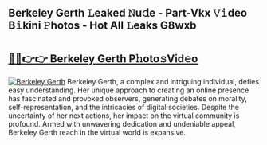 ## Berkeley Gerth 𝙻eaked 𝙽u𝚍e - Part-Vkx 𝚅𝚒deo B𝚒kini 𝙿hotos - Hot All 𝙻eaks G8wxb

# <h2><a href="http://ld0urv9.urlbe.top/?page=Berkeley+Gerth">🔗🔗👉👉 Berkeley Gerth P𝚑oto𝚜Vid𝚎o</a></h2>

[![Berkeley Gerth](https://i.imgur.com/eBuTRDB.gif)](http://ld0urv9.urlbe.top/?page=Berkeley+Gerth)
Berkeley Gerth, a complex and intriguing individual, defies easy understanding. Her unique approach to creating an online presence has fascinated and provoked observers, generating debates on morality, self-representation, and the intricacies of digital societies. Despite the uncertainty of her next actions, her impact on the virtual community is profound. Armed with unwavering dedication and undeniable appeal, Berkeley Gerth reach in the virtual world is expansive.
